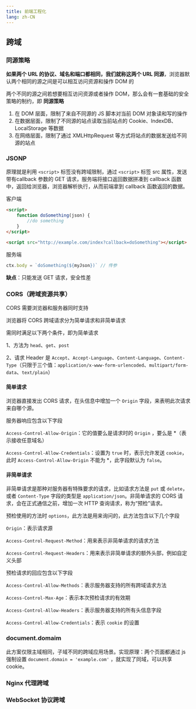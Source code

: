 ```yaml
---
title: 前端工程化
lang: zh-CN
---
```


## 跨域

### 同源策略

**如果两个 URL 的协议、域名和端口都相同，我们就称这两个 URL 同源**，浏览器默认两个相同的源之间是可以相互访问资源和操作 DOM 的

两个不同的源之间若想要相互访问资源或者操作 DOM，那么会有一套基础的安全策略的制约，即 **同源策略**

1. 在 DOM 层面，限制了来自不同源的 JS 脚本对当前 DOM 对象读和写的操作
2. 在数据层面，限制了不同源的站点读取当前站点的 Cookie、IndexDB、LocalStorage 等数据
3. 在网络层面，限制了通过 XMLHttpRequest 等方式将站点的数据发送给不同源的站点

### JSONP

原理就是利用 `<script>` 标签没有跨域限制，通过 `<script>` 标签 src 属性，发送带有callback 参数的 GET 请求，服务端将接口返回数据拼凑到 callback 函数中，返回给浏览器，浏览器解析执行，从而前端拿到 callback 函数返回的数据。

客户端

```html
<script>
	function doSomething(json) {
    	//do something
	}
</script>

<script src="http://example.com/index?callback=doSomething"></script>
```

服务端

```js
ctx.body = `doSomething(${myJson})` // 传参
```

**缺点**：只能发送 GET 请求，安全性差

### CORS（跨域资源共享）

CORS 需要浏览器和服务器同时支持

浏览器将 CORS 跨域请求分为简单请求和非简单请求

需同时满足以下两个条件，即为简单请求

1、方法为 `head`、`get`、`post`

2、请求 Header 是 `Accept`、`Accept-Language`、`Content-Language`、`Content-Type`（只限于三个值：`application/x-www-form-urlencoded`、`multipart/form-data`、`text/plain`）

#### 简单请求

浏览器直接发出 CORS 请求，在头信息中增加一个 `Origin` 字段，来表明此次请求来自哪个源。

服务器响应包含以下字段

`Access-Control-Allow-Origin`：它的值要么是请求时的 `Origin` ，要么是 *（表示接收任意域名）

`Access-Control-Allow-Credentials`：设置为 `true` 时，表示允许发送 `cookie`，此时 `Access-Control-Allow-Origin` 不能为 *，此字段默认为 `false`。

#### 非简单请求

非简单请求是那种对服务器有特殊要求的请求，比如请求方法是 `put` 或 `delete`，或者 `Content-Type` 字段的类型是 `application/json`。非简单请求的 CORS 请求，会在正式通信之前，增加一次 HTTP 查询请求，称为“预检”请求。

预检使用的方法时 `options`，此方法是用来询问的，此方法包含以下几个字段

`Origin`：表示请求源

`Access-Control-Request-Method`：用来表示非简单请求的请求方法

`Access-Control-Request-Headers`：用来表示非简单请求的额外头部，例如自定义头部

预检请求的回应包含以下字段

`Access-Control-Allow-Methods`：表示服务器支持的所有跨域请求方法

`Access-Control-Max-Age`：表示本次预检请求的有效期

`Access-Control-Allow-Headers`：表示服务器支持的所有头信息字段

`Access-Control-Allow-Credentials`：表示 `cookie` 的设置

### document.domaim

此方案仅限主域相同，子域不同的跨域应用场景。实现原理：两个页面都通过 js 强制设置 `document.domain = 'example.com'` ，就实现了同域，可以共享 cookie。

### Nginx 代理跨域

### WebSocket 协议跨域

